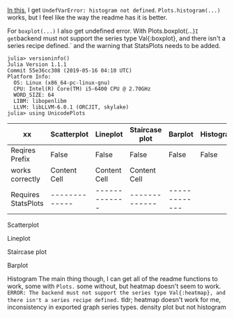 [In this](https://github.com/Evizero/UnicodePlots.jl#histogram),
I get `UndefVarError: histogram not defined`.
 `Plots.histogram(...)`  works, but I feel like the way the readme has it is better.

For `boxplot(...)` I also get undefined error.
With Plots.boxplot(...)` I get `backend must not support the series type Val{:boxplot}, and there isn't a series recipe defined.` and the warning that StatsPlots needs to be added.

```
julia> versioninfo()
Julia Version 1.1.1
Commit 55e36cc308 (2019-05-16 04:10 UTC)
Platform Info:
  OS: Linux (x86_64-pc-linux-gnu)
  CPU: Intel(R) Core(TM) i5-6400 CPU @ 2.70GHz
  WORD_SIZE: 64
  LIBM: libopenlibm
  LLVM: libLLVM-6.0.1 (ORCJIT, skylake)
julia> using UnicodePlots
```


| xx  | Scatterplot | Lineplot  | Staircase plot |  Barplot | Histogram |
| - | - | - | - | - | - |
| Reqires Prefix  | False  | False  | False  | False | False
| works correctly | Content Cell  | Content Cell  | Content Cell  |
| Requires StatsPlots | ------------- | ------------- | ------------- | ------------- |
Scatterplot

Lineplot

Staircase plot

Barplot

Histogram
The main thing though, I can get all of the readme functions to work, some with `Plots.` some without, but heatmap doesn't seem to work.
`ERROR: The backend must not support the series type Val{:heatmap}, and there isn't a series recipe defined.`
tldr; heatmap doesn't work for me, inconsistency in exported graph series types. density plot but not histogram
